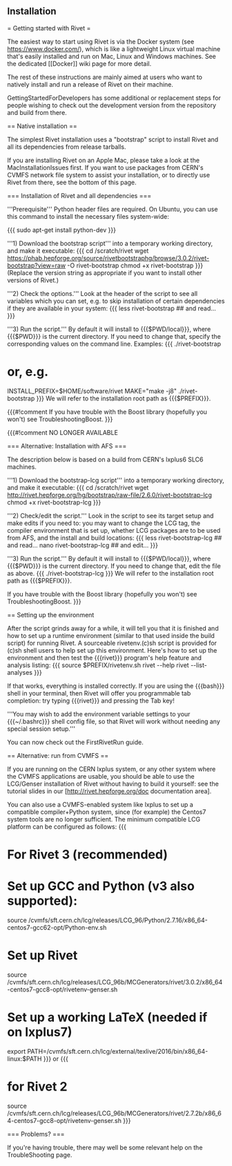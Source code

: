 ## Installation
= Getting started with Rivet =

The easiest way to start using Rivet is via the Docker system (see https://www.docker.com/), which is like a lightweight Linux virtual machine that's easily installed and run on Mac, Linux and Windows machines. See the dedicated [[Docker]] wiki page for more detail.

The rest of these instructions are mainly aimed at users who want to natively install and run a release of Rivet on their machine.

GettingStartedForDevelopers has some additional or replacement steps for people wishing to check out the development version from the repository and build from there.


== Native installation ==

The simplest Rivet installation uses a "bootstrap" script to install Rivet and all its dependencies from release tarballs.

If you are installing Rivet on an Apple Mac, please take a look at the MacInstallationIssues first. If you want to use packages from CERN's CVMFS network file system to assist your installation, or to directly use Rivet from there, see the bottom of this page.

=== Installation of Rivet and all dependencies ===

'''Prerequisite''' Python header files are required. On Ubuntu,
you can use this command to install the necessary files system-wide:

{{{
sudo apt-get install python-dev
}}}


'''1) Download the bootstrap script''' into a temporary working directory, and make it executable:
{{{
  cd /scratch/rivet
  wget https://phab.hepforge.org/source/rivetbootstraphg/browse/3.0.2/rivet-bootstrap?view=raw -O rivet-bootstrap
  chmod +x rivet-bootstrap
}}}
(Replace the version string as appropriate if you want to install other versions of Rivet.)


'''2) Check the options.''' Look at the header of the script to see all variables which you can set, e.g. to skip installation of certain dependencies if they are available in your system:
{{{
  less rivet-bootstrap ## and read...
}}}


'''3) Run the script.''' By default it will install to {{{$PWD/local}}}, where {{{$PWD}}} is the current directory. If you need to change that, specify the corresponding values on the command line. Examples:
{{{
./rivet-bootstrap
  # or, e.g.
INSTALL_PREFIX=$HOME/software/rivet MAKE="make -j8" ./rivet-bootstrap
}}}
We will refer to the installation root path as {{{$PREFIX}}}.

{{{#!comment
If you have trouble with the Boost library (hopefully you won't) see TroubleshootingBoost.
}}}

{{{#!comment
NO LONGER AVAILABLE

=== Alternative: Installation with AFS ===

The description below is based on a build from CERN's lxplus6 SLC6 machines.


'''1) Download the bootstrap-lcg script''' into a temporary working directory, and make it executable:
{{{
  cd /scratch/rivet
  wget http://rivet.hepforge.org/hg/bootstrap/raw-file/2.6.0/rivet-bootstrap-lcg
  chmod +x rivet-bootstrap-lcg
}}}


'''2) Check/edit the script.''' Look in the script to see its target setup and make edits if you need to: you may want to change the LCG tag, the compiler environment that is set up, whether LCG packages are  to be used from AFS, and the install and build locations:
{{{
  less rivet-bootstrap-lcg ## and read...
  nano rivet-bootstrap-lcg ## and edit...
}}}


'''3) Run the script.''' By default it will install to {{{$PWD/local}}}, where {{{$PWD}}} is the current directory. If you need to change that, edit the file as above.
{{{
./rivet-bootstrap-lcg
}}}
We will refer to the installation root path as {{{$PREFIX}}}.

If you have trouble with the Boost library (hopefully you won't) see TroubleshootingBoost.
}}}


== Setting up the environment

After the script grinds away for a while, it will tell you that it is finished and how to set up a runtime environment (similar to that used inside the build script) for running Rivet. A sourceable rivetenv.(c)sh script is provided for (c)sh shell users to help set up this environment. Here's how to set up the environment and then test the {{{rivet}}} program's help feature and analysis listing:
{{{
  source $PREFIX/rivetenv.sh
  rivet --help
  rivet --list-analyses
}}}

If that works, everything is installed correctly. If you are using the {{{bash}}} shell in your terminal, then Rivet will offer you programmable tab completion: try typing {{{rivet}}} and pressing the Tab key!

'''You may wish to add the environment variable settings to your {{{~/.bashrc}}} shell config file, so that Rivet will work without needing any special session setup.'''

You can now check out the FirstRivetRun guide.


== Alternative: run from CVMFS ==

If you are running on the CERN lxplus system, or any other system where the CVMFS applications are usable, you should be able to use the LCG/Genser installation of Rivet without having to build it yourself: see the tutorial slides in our [http://rivet.hepforge.org/doc documentation area].

You can also use a CVMFS-enabled system like lxplus to set up a compatible compiler+Python system, since (for example) the Centos7 system tools are no longer sufficient. The minimum compatible LCG platform can be configured as follows:
{{{
# For Rivet 3 (recommended)
# Set up GCC and Python (v3 also supported):
source /cvmfs/sft.cern.ch/lcg/releases/LCG_96/Python/2.7.16/x86_64-centos7-gcc62-opt/Python-env.sh
# Set up Rivet
source /cvmfs/sft.cern.ch/lcg/releases/LCG_96b/MCGenerators/rivet/3.0.2/x86_64-centos7-gcc8-opt/rivetenv-genser.sh
# Set up a working LaTeX (needed if on lxplus7)
export PATH=/cvmfs/sft.cern.ch/lcg/external/texlive/2016/bin/x86_64-linux:$PATH
}}}
or 
{{{
# for Rivet 2
source /cvmfs/sft.cern.ch/lcg/releases/LCG_96b/MCGenerators/rivet/2.7.2b/x86_64-centos7-gcc8-opt/rivetenv-genser.sh
}}}


=== Problems? ===

If you're having trouble, there may well be some relevant help on the TroubleShooting page.
